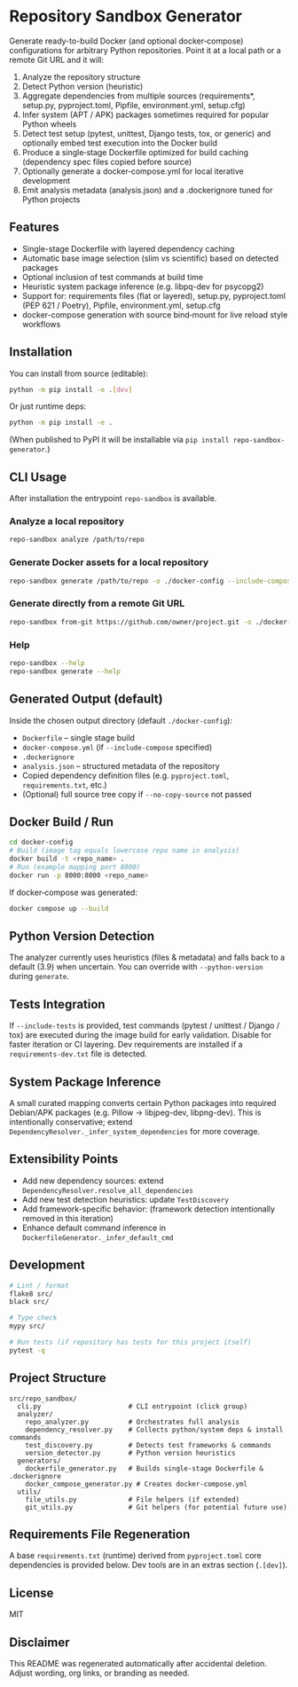 # Repository Sandbox Generator

Generate ready-to-build Docker (and optional docker‑compose) configurations for arbitrary Python repositories. Point it at a local path or a remote Git URL and it will:

1. Analyze the repository structure
2. Detect Python version (heuristic)
3. Aggregate dependencies from multiple sources (requirements*, setup.py, pyproject.toml, Pipfile, environment.yml, setup.cfg)
4. Infer system (APT / APK) packages sometimes required for popular Python wheels
5. Detect test setup (pytest, unittest, Django tests, tox, or generic) and optionally embed test execution into the Docker build
6. Produce a single‑stage Dockerfile optimized for build caching (dependency spec files copied before source)
7. Optionally generate a docker‑compose.yml for local iterative development
8. Emit analysis metadata (analysis.json) and a .dockerignore tuned for Python projects

## Features
- Single-stage Dockerfile with layered dependency caching
- Automatic base image selection (slim vs scientific) based on detected packages
- Optional inclusion of test commands at build time
- Heuristic system package inference (e.g. libpq-dev for psycopg2)
- Support for: requirements files (flat or layered), setup.py, pyproject.toml (PEP 621 / Poetry), Pipfile, environment.yml, setup.cfg
- docker-compose generation with source bind‑mount for live reload style workflows

## Installation

You can install from source (editable):

```bash
python -m pip install -e .[dev]
```

Or just runtime deps:

```bash
python -m pip install -e .
```

(When published to PyPI it will be installable via `pip install repo-sandbox-generator`.)

## CLI Usage

After installation the entrypoint `repo-sandbox` is available.

### Analyze a local repository
```bash
repo-sandbox analyze /path/to/repo
```

### Generate Docker assets for a local repository
```bash
repo-sandbox generate /path/to/repo -o ./docker-config --include-compose --include-tests -v
```

### Generate directly from a remote Git URL
```bash
repo-sandbox from-git https://github.com/owner/project.git -o ./docker-config -v
```

### Help
```bash
repo-sandbox --help
repo-sandbox generate --help
```

## Generated Output (default)
Inside the chosen output directory (default `./docker-config`):
- `Dockerfile` – single stage build
- `docker-compose.yml` (if `--include-compose` specified)
- `.dockerignore`
- `analysis.json` – structured metadata of the repository
- Copied dependency definition files (e.g. `pyproject.toml`, `requirements.txt`, etc.)
- (Optional) full source tree copy if `--no-copy-source` not passed

## Docker Build / Run
```bash
cd docker-config
# Build (image tag equals lowercase repo name in analysis)
docker build -t <repo_name> .
# Run (example mapping port 8000)
docker run -p 8000:8000 <repo_name>
```
If docker‑compose was generated:
```bash
docker compose up --build
```

## Python Version Detection
The analyzer currently uses heuristics (files & metadata) and falls back to a default (3.9) when uncertain. You can override with `--python-version` during `generate`.

## Tests Integration
If `--include-tests` is provided, test commands (pytest / unittest / Django / tox) are executed during the image build for early validation. Disable for faster iteration or CI layering. Dev requirements are installed if a `requirements-dev.txt` file is detected.

## System Package Inference
A small curated mapping converts certain Python packages into required Debian/APK packages (e.g. Pillow -> libjpeg-dev, libpng-dev). This is intentionally conservative; extend `DependencyResolver._infer_system_dependencies` for more coverage.

## Extensibility Points
- Add new dependency sources: extend `DependencyResolver.resolve_all_dependencies`
- Add new test detection heuristics: update `TestDiscovery`
- Add framework-specific behavior: (framework detection intentionally removed in this iteration)
- Enhance default command inference in `DockerfileGenerator._infer_default_cmd`

## Development
```bash
# Lint / format
flake8 src/
black src/

# Type check
mypy src/

# Run tests (if repository has tests for this project itself)
pytest -q
```

## Project Structure
```
src/repo_sandbox/
  cli.py                      # CLI entrypoint (click group)
  analyzer/
    repo_analyzer.py          # Orchestrates full analysis
    dependency_resolver.py    # Collects python/system deps & install commands
    test_discovery.py         # Detects test frameworks & commands
    version_detector.py       # Python version heuristics
  generators/
    dockerfile_generator.py   # Builds single-stage Dockerfile & .dockerignore
    docker_compose_generator.py # Creates docker-compose.yml
  utils/
    file_utils.py             # File helpers (if extended)
    git_utils.py              # Git helpers (for potential future use)
```

## Requirements File Regeneration
A base `requirements.txt` (runtime) derived from `pyproject.toml` core dependencies is provided below. Dev tools are in an extras section (`.[dev]`).

## License
MIT

## Disclaimer
This README was regenerated automatically after accidental deletion. Adjust wording, org links, or branding as needed.
